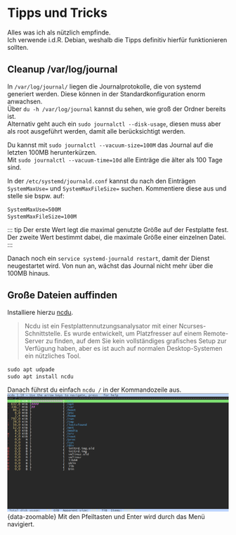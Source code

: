 # Tipps und Tricks
Alles was ich als nützlich empfinde.  
Ich verwende i.d.R. Debian, weshalb die Tipps definitiv hierfür funktionieren sollten.

## Cleanup /var/log/journal

In `/var/log/journal/` liegen die Journalprotokolle, die von systemd generiert werden. Diese können in der Standardkonfiguration enorm anwachsen.  
Über `du -h /var/log/journal` kannst du sehen, wie groß der Ordner bereits ist.  
Alternativ geht auch ein ```sudo journalctl --disk-usage```, diesen muss aber als root ausgeführt werden, damit alle berücksichtigt werden.  
  
Du kannst mit `sudo journalctl --vacuum-size=100M` das Journal auf die letzten 100MB herunterkürzen.  
Mit `sudo journalctl --vacuum-time=10d` alle Einträge die älter als 100 Tage sind.  
  
In der `/etc/systemd/journald.conf` kannst du nach den Einträgen `SystemMaxUse=` und 
`SystemMaxFileSize=` suchen. Kommentiere diese aus und stelle sie bspw. auf:
```
SystemMaxUse=500M
SystemMaxFileSize=100M
```
::: tip
Der erste Wert legt die maximal genutzte Größe auf der Festplatte fest. Der zweite Wert bestimmt dabei, die maximale Größe einer einzelnen Datei.
:::

Danach noch ein `service systemd-journald restart`, damit der Dienst neugestartet wird. Von nun an, wächst das Journal nicht mehr über die 100MB hinaus.

## Große Dateien auffinden

Installiere hierzu [ncdu](https://dev.yorhel.nl/ncdu).
> Ncdu ist ein Festplattennutzungsanalysator mit einer Ncurses-Schnittstelle. Es wurde entwickelt, um Platzfresser auf einem Remote-Server zu finden, auf dem Sie kein vollständiges grafisches Setup zur Verfügung haben, aber es ist auch auf normalen Desktop-Systemen ein nützliches Tool.

```shell
sudo apt udpade
sudo apt install ncdu
```
Danach führst du einfach `ncdu /` in der Kommandozeile aus.
![ncdu screenshot](../../assets/images/ncdu_screenshot.png){data-zoomable} 
Mit den Pfeiltasten und Enter wird durch das Menü navigiert.  
